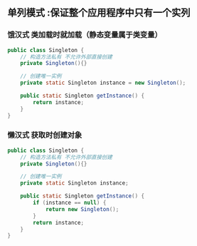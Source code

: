 ## 单列模式 :保证整个应用程序中只有一个实列

### 饿汉式 类加载时就加载（静态变量属于类变量）

```java
public class Singleton {
    // 构造方法私有 不允许外部直接创建
    private Singleton(){}

    // 创建唯一实例
    private static Singleton instance = new Singleton();

    public static Singleton getInstance() {
        return instance;
    }
}
```

### 懒汉式 获取时创建对象

```java
public class Singleton {
    // 构造方法私有 不允许外部直接创建
    private Singleton(){}

    // 创建唯一实例
    private static Singleton instance;

    public static Singleton getInstance() {
        if (instance == null) {
            return new Singleton();
        }
        return instance;
    }
}
```